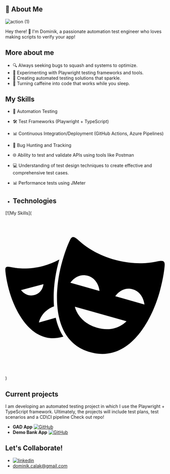 ## 🚀 About Me
![action (1)](https://github.com/DominikCLK/Demo-Bank-Project/assets/75272795/e0abf823-8ce8-4616-a67d-36b1ea138499)

Hey there! 👋 I'm Dominik, a passionate automation test engineer who loves making scripts to verify your app!

## More about me

- 🔍 Always seeking bugs to squash and systems to optimize.
- 🧪 Experimenting with Playwright testing frameworks and tools.
- 🌟 Creating automated testing solutions that sparkle.
- 🚀 Turning caffeine into code that works while you sleep.

## My Skills

- 🤖 Automation Testing
- 🛠️ Test Frameworks (Playwright + TypeScript)
- 📊 Continuous Integration/Deployment (GitHub Actions, Azure Pipelines)
- 🐛 Bug Hunting and Tracking
- 🌐 Ability to test and validate APIs using tools like Postman
- 💻 Understanding of test design techniques to create effective and comprehensive test cases.
- 📊 Performance tests using JMeter

- ## Technologies

[![My Skills](<svg role="img" viewBox="0 0 24 24" xmlns="http://www.w3.org/2000/svg"><title>Playwright</title><path d="M23.996 7.462c-.056.837-.257 2.135-.716 3.85-.995 3.715-4.27 10.874-10.42 9.227-6.15-1.65-5.407-9.487-4.412-13.201.46-1.716.934-2.94 1.305-3.694.42-.853.846-.289 1.815.523.684.573 2.41 1.791 5.011 2.488 2.601.697 4.706.506 5.583.352 1.245-.219 1.897-.494 1.834.455Zm-9.807 3.863s-.127-1.819-1.773-2.286c-1.644-.467-2.613 1.04-2.613 1.04Zm4.058 4.539-7.769-2.172s.446 2.306 3.338 3.153c2.862.836 4.43-.98 4.43-.981Zm2.701-2.51s-.13-1.818-1.773-2.286c-1.644-.469-2.612 1.038-2.612 1.038ZM8.57 18.23c-4.749 1.279-7.261-4.224-8.021-7.08C.197 9.831.044 8.832.003 8.188c-.047-.73.455-.52 1.415-.354.677.118 2.3.261 4.308-.28a11.28 11.28 0 0 0 2.41-.956c-.058.197-.114.4-.17.61-.433 1.618-.827 4.055-.632 6.426-1.976.732-2.267 2.423-2.267 2.423l2.524-.715c.227 1.002.6 1.987 1.15 2.838a5.914 5.914 0 0 1-.171.049Zm-4.188-6.298c1.265-.333 1.363-1.631 1.363-1.631l-3.374.888s.745 1.076 2.01.743Z"/></svg>)

## Current projects

I am developing an automated testing project in which I use the Playwright + TypeScript framework. Ultimately, the projects will include test plans, test scenarios and a CD\CI pipeline
Check out repo! 
- **GAD App** [![GitHub](https://img.shields.io/badge/GitHub-181717?style=for-the-badge&logo=github&logoColor=white)](https://github.com/DominikCLK/Automation-tests-project-Playwright)
- **Demo Bank App** [![GitHub](https://img.shields.io/badge/GitHub-181717?style=for-the-badge&logo=github&logoColor=white)](https://github.com/DominikCLK/Demo-Bank-Project)

## Let's Collaborate!
- [![linkedin](https://img.shields.io/badge/linkedin-0A66C2?style=for-the-badge&logo=linkedin&logoColor=white)](https://www.linkedin.com/in/dominik-calak/)
- dominik.calak@gmail.com
